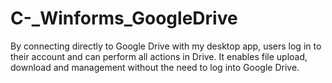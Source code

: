 # C-_Winforms_GoogleDrive
By connecting directly to Google Drive with my desktop app, users log in to their account and can perform all actions in Drive. It enables file upload, download and management without the need to log into Google Drive.
